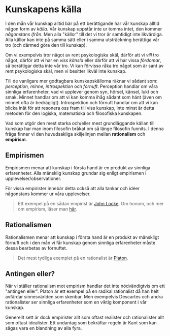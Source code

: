# Kunskapens källa

<!--Kanske ha denna som sista del under ”Kunskap & Sanning” och döpa om denna till ”Kunskap”? Istället för att det är en egen?-->

<!-- I den mån vår kunskap alltid bär på ett berättigande har vår kunskap alltid någon form av _källa_. Vår kunskap uppstår inte ur tomma intet, den kommer _någonstans ifrån_. Frågan om kunskapens källa handlar om _hur vi får kunskap_ och i denna fråga finner vi den huvudsakliga skiljelinjen mellan **rationalism** och **empirism**. -->


I den mån vår kunskap alltid bär på ett berättigande har vår kunskap alltid någon form av _källa_. Vår kunskap uppstår inte ur tomma intet, den kommer _någonstans ifrån_. Men alla "källor" till det vi tror är samtidigt inte likvärdiga. Alla källor kan inte på samma sätt eller i samma utsträckning berättiga vår tro (och därmed göra den till kunskap). 

Om vi exempelvis tror något av rent psykologiska skäl, därför att vi _vill_ tro något, därför att vi har en _viss känsla_ eller därför att vi har vissa _fördomar_, så berättigar detta inte vår tro. Vi kan förvisso råka tro något som är sant av rent psykologiska skäl, men vi besitter likväl inte kunskap.

Till de vanligare mer godtagbara kunskapskällorna räknar vi  sådant som: _perception, minne, introspektion_ och _förnuft_. Perception handlar om våra sinnliga erfarenheter, vad vi upplever genom syn, hörsel, känsel, lukt och smak. Minnet handlar om att vi kan komma ihåg sådant som hänt (även om minnet ofta är bedrägligt). Introspektion och förnuft handlar om att vi kan blicka inåt för att resonera oss fram till viss kunskap, inte minst är detta metoden för den logiska, matematiska och filosofiska kunskapen. 

<!--Se simons PDF och stanford för mer här… https://plato.stanford.edu/entries/epistemology/#SOU -->

Vad som utgör den mest starka och/eller mest grundläggande källan till kunskap har man inom filosofin bråkat om så länge filosofin funnits. I denna fråga finner vi den huvudsakliga skiljelinjen mellan **rationalism** och **empirism**.

<!--Vi kommer nu gå igenom de två mest övergripande konkurrerande perspektiven: **empirismen** och **rationalismen**. -->


## Empirismen
Empirismen menar att kunskap i första hand är en produkt av sinnliga erfarenheter. Alla mänsklig kunskap grundar sig enligt empirismen i upplevelser/observationer. 

För vissa empirister innebär detta också att alla tankar och idéer någonstans kommer ur våra upplevelser. 

> Ett exempel på en sådan empirist är [John Locke](3_5_filosoferna.md#Locke). Om honom, och mer om empirism, läser man [här](3_5_filosoferna.md#Locke).

<!-- i läroboken på sidorna 114-115.  -->


## Rationalismen
Rationalismen menar att kunskap i första hand är en produkt av mänskligt förnuft och i den mån vi får kunskap genom sinnliga erfarenheter måste dessa bearbetas av förnuftet. 

> Det mest tydliga exemplet på en rationalist är [Platon](3_5_filosoferna.md#Platon). 

## Antingen eller?
När vi ställer rationalism mot empirism handlar det inte nödvändigtvis om ett "antingen eller". Platon är ett exempel på en radikal rationalist då han helt avfärdar sinnesvärlden som skenbar. Men exempelvis Descartes och andra rationalister ser sinnliga erfarenheter som en viktig komponent i vår kunskap. 

Generellt sett är dock empirister allt som oftast realister och rationalister allt som oftast idealister. Ett undantag som bekräftar regeln är Kant som kan sägas vara en blandning av alla fyra. 
